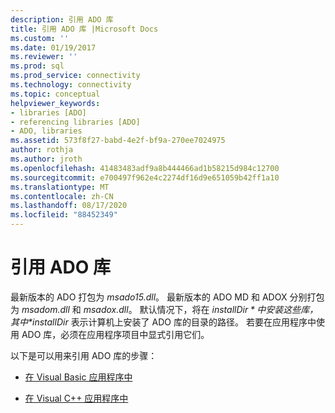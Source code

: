 ```yaml
---
description: 引用 ADO 库
title: 引用 ADO 库 |Microsoft Docs
ms.custom: ''
ms.date: 01/19/2017
ms.reviewer: ''
ms.prod: sql
ms.prod_service: connectivity
ms.technology: connectivity
ms.topic: conceptual
helpviewer_keywords:
- libraries [ADO]
- referencing libraries [ADO]
- ADO, libraries
ms.assetid: 573f8f27-babd-4e2f-bf9a-270ee7024975
author: rothja
ms.author: jroth
ms.openlocfilehash: 41483483adf9a8b444466ad1b58215d984c12700
ms.sourcegitcommit: e700497f962e4c2274df16d9e651059b42ff1a10
ms.translationtype: MT
ms.contentlocale: zh-CN
ms.lasthandoff: 08/17/2020
ms.locfileid: "88452349"
---
```

# <a name="referencing-the-ado-libraries"></a>引用 ADO 库
最新版本的 ADO 打包为 *msado15.dll*。 最新版本的 ADO MD 和 ADOX 分别打包为 *msadom.dll* 和 *msadox.dll*。 默认情况下，将在 *$installDir*中安装这些库，其中 *$installDir* 表示计算机上安装了 ADO 库的目录的路径。 若要在应用程序中使用 ADO 库，必须在应用程序项目中显式引用它们。  
  
 以下是可以用来引用 ADO 库的步骤：  
  
-   [在 Visual Basic 应用程序中](../../ado/guide/referencing-the-ado-libraries-in-a-visual-basic-6-application.md)  
  
-   [在 Visual C++ 应用程序中](../../ado/guide/referencing-the-ado-libraries-in-a-visual-c-application.md)
